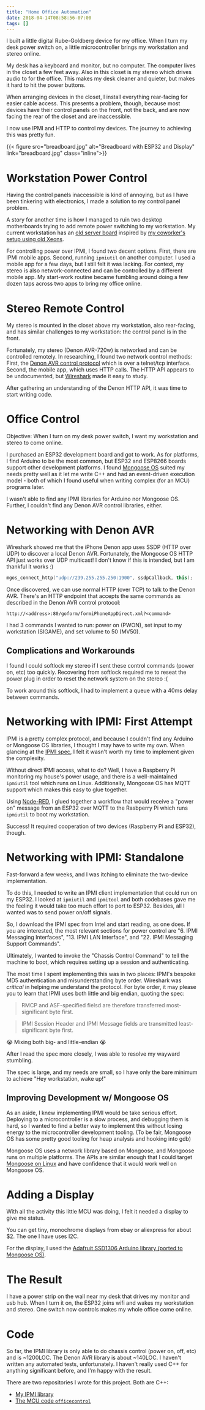 ```yaml
---
title: "Home Office Automation"
date: 2018-04-14T08:58:56-07:00
tags: []
---
```


I built a little digital Rube-Goldberg device for my office. When I turn my desk power switch on, a little microcontroller brings my workstation and stereo online.

My desk has a keyboard and monitor, but no computer. The computer lives in the closet a few feet away. Also in this closet is my stereo which drives audio to for the office. This makes my desk cleaner and quieter, but makes it hard to hit the power buttons.

When arranging devices in the closet, I install everything rear-facing for easier cable access. This presents a problem, though, because most devices have their control panels on the front, not the back, and are now facing the rear of the closet and are inaccessible.

I now use IPMI and HTTP to control my devices. The journey to achieving this was pretty fun.

{{< figure src="breadboard.jpg" alt="Breadboard with ESP32 and Display"  link="breadboard.jpg" class="inline">}} 
# Workstation Power Control

Having the control panels inaccessible is kind of annoying, but as I have been tinkering with electronics, I made a solution to my control panel problem.

A story for another time is how I managed to ruin two desktop motherboards trying to add remote power switching to my workstation. My current workstation has an [old server board](https://ark.intel.com/products/66133/Intel-Server-Board-S2600CP2J) inspired by [my coworker's setup using old Xeons](https://polyfractal.com/post/4-node-open-compute-cluster/).

For controlling power over IPMI, I found two decent options. First, there are IPMI mobile apps. Second, running `ipmiutil` on another computer. I used a mobile app for a few days, but I still felt it was lacking. For context, my stereo is also network-connected and can be controlled by a different mobile app. My start-work routine became fumbling around doing a few dozen taps across two apps to bring my office online.

# Stereo Remote Control

My stereo is mounted in the closet above my workstation, also rear-facing, and has similar challenges to my workstation: the control panel is in the front.

Fortunately, my stereo (Denon AVR-720w) is networked and can be controlled remotely. In researching, I found two network control methods: First, the [Denon AVR control protocol](https://duckduckgo.com/?q=denon+avr+control+protocol+pdf&t=hf&ia=web) which is over a telnet/tcp interface. Second, the mobile app, which uses HTTP calls. The HTTP API appears to be undocumented, but [Wireshark](https://www.wireshark.org/) made it easy to study.

After gathering an understanding of the Denon HTTP API, it was time to start writing code.

# Office Control 

Objective: When I turn on my desk power switch, I want my workstation and stereo to come online.

I purchased an ESP32 development board and got to work. As for platforms, I find Arduino to be the most common, but ESP32 and ESP8266 boards support other development platforms. I found [Mongoose OS](https://mongoose-os.com/) suited my needs pretty well as it let me write C++ and had an event-driven execution model - both of which I found useful when writing complex (for an MCU) programs later.

I wasn't able to find any IPMI libraries for Arduino nor Mongoose OS. Further, I couldn't find any Denon AVR control libraries, either.

# Networking with Denon AVR

Wireshark showed me that the iPhone Denon app uses SSDP (HTTP over UDP) to discover a local Denon AVR. Fortunately, the Mongoose OS HTTP API just works over UDP multicast! I don't know if this is intended, but I am thankful it works :)

```c++
mgos_connect_http("udp://239.255.255.250:1900", ssdpCallback, this);
```

Once discovered, we can use normal HTTP (over TCP) to talk to the Denon AVR. There's an HTTP endpoint that accepts the same commands as described in the Denon AVR control protocol:

```
http://<address>:80/goform/formiPhoneAppDirect.xml?<command>
```

I had 3 commands I wanted to run: power on (PWON), set input to my workstation (SIGAME), and set volume to 50 (MV50).

## Complications and Workarounds

I found I could softlock my stereo if I sent these control commands (power on, etc) too quickly. Recovering from softlock required me to reseat the power plug in order to reset the network system on the stereo :(

To work around this softlock, I had to implement a queue with a 40ms delay between commands.

# Networking with IPMI: First Attempt

IPMI is a pretty complex protocol, and because I couldn't find any Arduino or Mongoose OS libraries, I thought I may have to write my own. When glancing at the [IPMI spec](https://www.intel.com/content/www/us/en/servers/ipmi/ipmi-second-gen-interface-spec-v2-rev1-1.html), I felt it wasn't worth my time to implement given the complexity.

Without direct IPMI access, what to do? Well, I have a Raspberry Pi monitoring my house's power usage, and there is a well-maintained `ipmiutil` tool which runs on Linux. Additionally, Mongoose OS has MQTT support which makes this easy to glue together. 

Using [Node-RED](https://nodered.org/), I glued together a workflow that would receive a "power on" message from an ESP32 over MQTT to the Rasbperry Pi which runs `ipmiutil` to boot my workstation.

Success! It required cooperation of two devices (Raspberry Pi and ESP32), though.

# Networking with IPMI: Standalone

Fast-forward a few weeks, and I was itching to eliminate the two-device implementation.

To do this, I needed to write an IPMI client implementation that could run on my ESP32. I looked at `ipmiutil` and `ipmitool` and both codebases gave me the feeling it would take too much effort to port to ESP32. Besides, all I wanted was to send power on/off signals.

So, I download the IPMI spec from Intel and start reading, as one does. If you are interested, the most relevant sections for power control are "6. IPMI Messaging Interfaces", "13. IPMI LAN Interface", and "22. IPMI Messaging Support Commands". 

Ultimately, I wanted to invoke the "Chassis Control Command" to tell the machine to boot, which requires setting up a session and authenticating.

The most time I spent implementing this was in two places: IPMI's bespoke MD5 authentication and misunderstanding byte order. Wireshark was *critical* in helping me understand the protocol. For byte order, it may please you to learn that IPMI uses both little and big endian, quoting the spec:

> RMCP and ASF-specified fielsd are therefore transferred most-significant byte first.

> IPMI Session Header and IPMI Message fields are transmitted least-significant byte first.

😭 Mixing both big- and little-endian 😭

After I read the spec more closely, I was able to resolve my wayward stumbling.

The spec is large, and my needs are small, so I have only the bare minimum to achieve "Hey workstation, wake up!"

## Improving Development w/ Mongoose OS

As an aside, I knew implementing IPMI would be take serious effort. Deploying to a microcontroller is a slow process, and debugging them is hard, so I wanted to find a better way to implement this without losing energy to the microcontroller development tooling. (To be fair, Mongoose OS has some pretty good tooling for heap analysis and hooking into gdb)

Mongoose OS uses a network library based on Mongoose, and Mongoose runs on multiple platforms. The APIs are similar enough that I could target [Mongoose on Linux](https://github.com/jordansissel/ipmi/blob/master/linux/main.cpp) and have confidence that it would work well on Mongoose OS.

# Adding a Display

With all the activity this little MCU was doing, I felt it needed a display to give me status.

You can get tiny, monochrome displays from ebay or aliexpress for about $2. The one I have uses I2C.

For the display, I used the [Adafruit SSD1306 Arduino library (ported to Mongoose OS)](https://github.com/mongoose-os-libs/arduino-adafruit-ssd1306).

# The Result

I have a power strip on the wall near my desk that drives my monitor and usb hub. When I turn it on, the ESP32 joins wifi and wakes my workstation and stereo. One switch now controls makes my whole office come online.

# Code

So far, the IPMI library is only able to do chassis control (power on, off, etc) and is ~1200LOC. The Denon AVR library is about ~140LOC. I haven't written any automated tests, unfortunately. I haven't really used C++ for anything significant before, and I'm happy with the result.

There are two repositories I wrote for this project. Both are C++:

* [My IPMI library](https://github.com/jordansissel/ipmi)
* [The MCU code `officecontrol`](https://github.com/jordansissel/officecontrol)